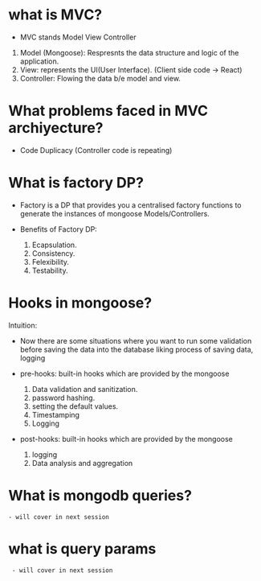 # what is MVC?

   - MVC stands Model View Controller
   1. Model (Mongoose): Respresnts the data structure and logic of the application.
   2. View: represents the UI(User Interface). (Client side code -> React)
   3. Controller: Flowing the data b/e model and view.

# What problems faced in MVC archiyecture?
  - Code Duplicacy (Controller code is repeating) 

# What is factory DP?

   - Factory is a DP that provides you a centralised factory functions 
     to generate the instances of mongoose Models/Controllers.
   - Benefits of Factory DP:

      1. Ecapsulation.
      2. Consistency.
      3. Felexibility.
      4. Testability.

# Hooks in mongoose?

   Intuition:
   - Now there are some situations where you want to run some validation before saving the data into the database liking process of saving data, logging

   - pre-hooks: built-in hooks which are provided by the mongoose
      1. Data validation and sanitization.
      2. password hashing.
      3. setting the default values.
      4. Timestamping 
      5. Logging

   - post-hooks: built-in hooks which are provided by the mongoose
      1. logging
      2. Data analysis and aggregation

# What is mongodb queries?
    - will cover in next session

# what is query params
     - will cover in next session


